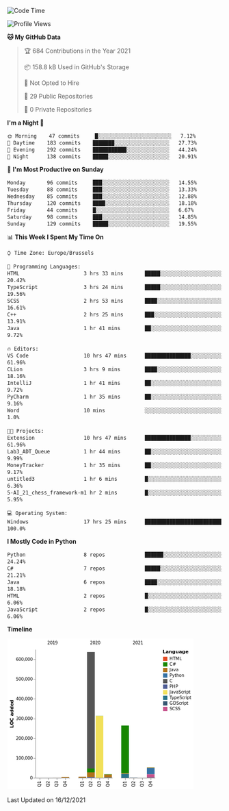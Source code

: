 <!--START_SECTION:waka-->
![Code Time](http://img.shields.io/badge/Code%20Time-61%20hrs%2020%20mins-blue)

![Profile Views](http://img.shields.io/badge/Profile%20Views-1-blue)

**🐱 My GitHub Data** 

> 🏆 684 Contributions in the Year 2021
 > 
> 📦 158.8 kB Used in GitHub's Storage 
 > 
> 🚫 Not Opted to Hire
 > 
> 📜 29 Public Repositories 
 > 
> 🔑 0 Private Repositories  
 > 
**I'm a Night 🦉** 

```text
🌞 Morning    47 commits     █░░░░░░░░░░░░░░░░░░░░░░░░   7.12% 
🌆 Daytime    183 commits    ███████░░░░░░░░░░░░░░░░░░   27.73% 
🌃 Evening    292 commits    ███████████░░░░░░░░░░░░░░   44.24% 
🌙 Night      138 commits    █████░░░░░░░░░░░░░░░░░░░░   20.91%

```
📅 **I'm Most Productive on Sunday** 

```text
Monday       96 commits     ███░░░░░░░░░░░░░░░░░░░░░░   14.55% 
Tuesday      88 commits     ███░░░░░░░░░░░░░░░░░░░░░░   13.33% 
Wednesday    85 commits     ███░░░░░░░░░░░░░░░░░░░░░░   12.88% 
Thursday     120 commits    ████░░░░░░░░░░░░░░░░░░░░░   18.18% 
Friday       44 commits     █░░░░░░░░░░░░░░░░░░░░░░░░   6.67% 
Saturday     98 commits     ███░░░░░░░░░░░░░░░░░░░░░░   14.85% 
Sunday       129 commits    █████░░░░░░░░░░░░░░░░░░░░   19.55%

```


📊 **This Week I Spent My Time On** 

```text
⌚︎ Time Zone: Europe/Brussels

💬 Programming Languages: 
HTML                     3 hrs 33 mins       █████░░░░░░░░░░░░░░░░░░░░   20.42% 
TypeScript               3 hrs 24 mins       █████░░░░░░░░░░░░░░░░░░░░   19.56% 
SCSS                     2 hrs 53 mins       ████░░░░░░░░░░░░░░░░░░░░░   16.61% 
C++                      2 hrs 25 mins       ███░░░░░░░░░░░░░░░░░░░░░░   13.91% 
Java                     1 hr 41 mins        ██░░░░░░░░░░░░░░░░░░░░░░░   9.72%

🔥 Editors: 
VS Code                  10 hrs 47 mins      ███████████████░░░░░░░░░░   61.96% 
CLion                    3 hrs 9 mins        ████░░░░░░░░░░░░░░░░░░░░░   18.16% 
IntelliJ                 1 hr 41 mins        ██░░░░░░░░░░░░░░░░░░░░░░░   9.72% 
PyCharm                  1 hr 35 mins        ██░░░░░░░░░░░░░░░░░░░░░░░   9.16% 
Word                     10 mins             ░░░░░░░░░░░░░░░░░░░░░░░░░   1.0%

🐱‍💻 Projects: 
Extension                10 hrs 47 mins      ███████████████░░░░░░░░░░   61.96% 
Lab3_ADT_Queue           1 hr 44 mins        ██░░░░░░░░░░░░░░░░░░░░░░░   9.99% 
MoneyTracker             1 hr 35 mins        ██░░░░░░░░░░░░░░░░░░░░░░░   9.17% 
untitled3                1 hr 6 mins         █░░░░░░░░░░░░░░░░░░░░░░░░   6.36% 
5-AI_21_chess_framework-m1 hr 2 mins         █░░░░░░░░░░░░░░░░░░░░░░░░   5.95%

💻 Operating System: 
Windows                  17 hrs 25 mins      █████████████████████████   100.0%

```

**I Mostly Code in Python** 

```text
Python                   8 repos             ██████░░░░░░░░░░░░░░░░░░░   24.24% 
C#                       7 repos             █████░░░░░░░░░░░░░░░░░░░░   21.21% 
Java                     6 repos             ████░░░░░░░░░░░░░░░░░░░░░   18.18% 
HTML                     2 repos             █░░░░░░░░░░░░░░░░░░░░░░░░   6.06% 
JavaScript               2 repos             █░░░░░░░░░░░░░░░░░░░░░░░░   6.06%

```


**Timeline**

![Chart not found](https://raw.githubusercontent.com/Arafa42/Arafa42/main/charts/bar_graph.png) 


 Last Updated on 16/12/2021
<!--END_SECTION:waka-->


<!-- 
[![Hits](https://hits.seeyoufarm.com/api/count/incr/badge.svg?url=https%3A%2F%2Fgithub.com%2FArafa42&count_bg=%23455AF3&title_bg=%23262D3B&icon=github.svg&icon_color=%23588EF7&title=visitors&edge_flat=false)](https://hits.seeyoufarm.com)
 -->
